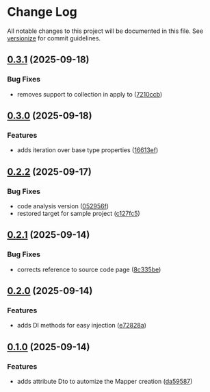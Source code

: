 # Change Log

All notable changes to this project will be documented in this file. See [versionize](https://github.com/versionize/versionize) for commit guidelines.

<a name="0.3.1"></a>
## [0.3.1](https://www.github.com/lucafabbri/ProjectR/releases/tag/v0.3.1) (2025-09-18)

### Bug Fixes

* removes support to collection in apply to ([7210ccb](https://www.github.com/lucafabbri/ProjectR/commit/7210ccbe0a8e3e265b67e8376cb6f37d673622d5))

<a name="0.3.0"></a>
## [0.3.0](https://www.github.com/lucafabbri/ProjectR/releases/tag/v0.3.0) (2025-09-18)

### Features

* adds iteration over base type properties ([16613ef](https://www.github.com/lucafabbri/ProjectR/commit/16613efb2d00c5960f7bd14eac3235d5f5ae91fd))

<a name="0.2.2"></a>
## [0.2.2](https://www.github.com/lucafabbri/ProjectR/releases/tag/v0.2.2) (2025-09-17)

### Bug Fixes

* code analysis version ([052956f](https://www.github.com/lucafabbri/ProjectR/commit/052956f7e378fc4fa604ba7a930b19cb97749c30))
* restored target for sample project ([c127fc5](https://www.github.com/lucafabbri/ProjectR/commit/c127fc54760353f20ea2abb6a3d544963159e3e8))

<a name="0.2.1"></a>
## [0.2.1](https://www.github.com/lucafabbri/ProjectR/releases/tag/v0.2.1) (2025-09-14)

### Bug Fixes

* corrects reference to source code page ([8c335be](https://www.github.com/lucafabbri/ProjectR/commit/8c335be2c1d1b794f628f4c21a5dccfe040d2107))

<a name="0.2.0"></a>
## [0.2.0](https://www.github.com/lucafabbri/ProjectR/releases/tag/v0.2.0) (2025-09-14)

### Features

* adds DI methods for easy injection ([e72828a](https://www.github.com/lucafabbri/ProjectR/commit/e72828a7f7de612e8570e157b1a01d1d891d475f))

<a name="0.1.0"></a>
## [0.1.0](https://www.github.com/lucafabbri/ProjectR/releases/tag/v0.1.0) (2025-09-14)

### Features

* adds attribute Dto to automize the Mapper creation ([da59587](https://www.github.com/lucafabbri/ProjectR/commit/da59587d3df7482b08dfd5c24cf4d51f03c5a307))

